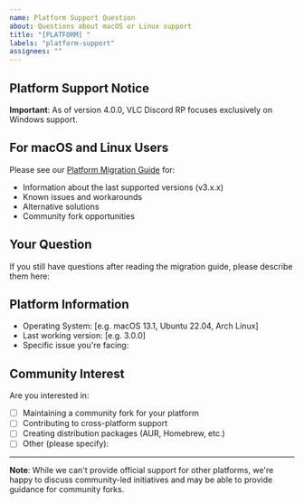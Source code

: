 ```yaml
---
name: Platform Support Question
about: Questions about macOS or Linux support
title: "[PLATFORM] "
labels: "platform-support"
assignees: ""
---
```


## Platform Support Notice

**Important**: As of version 4.0.0, VLC Discord RP focuses exclusively on Windows support.

## For macOS and Linux Users

Please see our [Platform Migration Guide](../docs/PLATFORM_MIGRATION.md) for:

- Information about the last supported versions (v3.x.x)
- Known issues and workarounds
- Alternative solutions
- Community fork opportunities

## Your Question

If you still have questions after reading the migration guide, please describe them here:

## Platform Information

- Operating System: [e.g. macOS 13.1, Ubuntu 22.04, Arch Linux]
- Last working version: [e.g. 3.0.0]
- Specific issue you're facing:

## Community Interest

Are you interested in:

- [ ] Maintaining a community fork for your platform
- [ ] Contributing to cross-platform support
- [ ] Creating distribution packages (AUR, Homebrew, etc.)
- [ ] Other (please specify):

---

**Note**: While we can't provide official support for other platforms, we're happy to discuss community-led initiatives and may be able to provide guidance for community forks.
